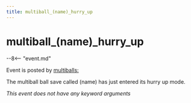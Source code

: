 ```yaml
---
title: multiball_(name)_hurry_up
---
```


# multiball_(name)\_hurry_up


--8<-- "event.md"

Event is posted by [multiballs:](../config/multiballs.md)

The multiball ball save called (name) has just entered its hurry up
mode.

*This event does not have any keyword arguments*
